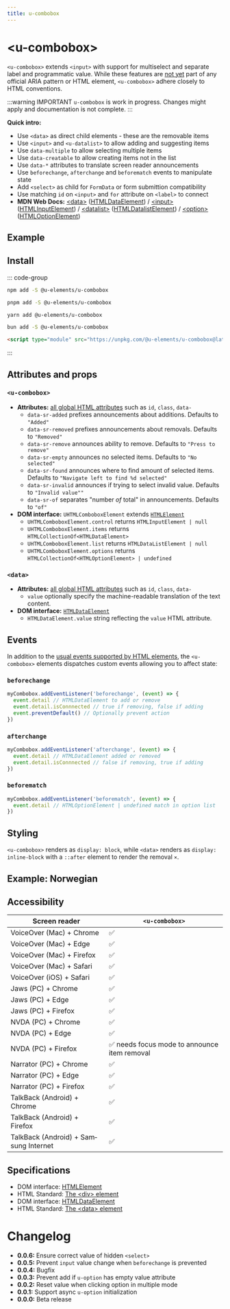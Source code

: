 ```yaml
---
title: u-combobox
---
```

<script setup>
import { data } from '../filesize.data.ts'
</script>

# &lt;u-combobox&gt; <mark data-badge="BETA"></mark>
`<u-combobox>` extends `<input>` with support for multiselect and separate label and programmatic value. While these features are [not yet](https://open-ui.org/components/combobox.explainer/) part of any official ARIA pattern or HTML element, `<u-combobox>` adhere closely to HTML conventions.

:::warning IMPORTANT
`u-combobox` is work in progress. Changes might apply and documentation is not complete.
:::

**Quick intro:**
- Use `<data>` as direct child elements - these are the removable items
- Use `<input>` and `<u-datalist>` to allow adding and suggesting items
- Use `data-multiple` to allow selecting multiple items
- Use `data-creatable` to allow creating items not in the list
- Use `data-*` attributes to translate screen reader announcements
- Use `beforechange`, `afterchange` and `beforematch` events to manipulate state
- Add `<select>` as child for `FormData` or form submittion compatibility
- Use matching `id` on `<input>` and `for` attribute on `<label>` to connect
- **MDN Web Docs:** [&lt;data&gt;](https://developer.mozilla.org/en-US/docs/Web/HTML/Element/data) ([HTMLDataElement](https://developer.mozilla.org/en-US/docs/Web/API/HTMLDataElement)) / [&lt;input&gt;](https://developer.mozilla.org/en-US/docs/Web/HTML/Element/input) ([HTMLInputElement](https://developer.mozilla.org/en-US/docs/Web/API/HTMLInputElement)) / [&lt;datalist&gt;](https://developer.mozilla.org/en-US/docs/Web/HTML/Element/datalist) ([HTMLDatalistElement](https://developer.mozilla.org/en-US/docs/Web/API/HTMLDatalistElement)) / [&lt;option&gt;](https://developer.mozilla.org/en-US/docs/Web/HTML/Element/option) ([HTMLOptionElement](https://developer.mozilla.org/en-US/docs/Web/API/HTMLOptionElement))


## Example

<Sandbox label="u-combobox code example" />
<pre hidden>
&lt;label for="my-input"&gt;
  Choose flavor of ice cream
&lt;/label&gt;
&lt;u-combobox&gt;
  &lt;data&gt;Coconut&lt;/data&gt;
  &lt;data&gt;Banana&lt;/data&gt;
  &lt;data&gt;Pineapple&lt;/data&gt;
  &lt;data&gt;Orange&lt;/data&gt;
  &lt;input id="my-input" list="my-list" /&gt;
  &lt;u-datalist id="my-list" data-sr-singular="%d flavor" data-sr-plural="%d flavours"&gt;
    &lt;u-option&gt;Coconut&lt;/u-option&gt;
    &lt;u-option&gt;Strawberries&lt;/u-option&gt;
    &lt;u-option&gt;Chocolate&lt;/u-option&gt;
    &lt;u-option&gt;Vanilla&lt;/u-option&gt;
    &lt;u-option&gt;Licorice&lt;/u-option&gt;
    &lt;u-option&gt;Pistachios&lt;/u-option&gt;
    &lt;u-option&gt;Mango&lt;/u-option&gt;
    &lt;u-option&gt;Hazelnut&lt;/u-option&gt;
  &lt;/u-datalist&gt;
&lt;/u-combobox&gt;
&lt;style&gt;
  /* Styling just for example: */
  u-combobox { border: 1px solid; display: flex; flex-wrap: wrap; gap: .5em; padding: .5em; position: relative }
  u-option[selected] { font-weight: bold }
  u-datalist { position: absolute z-index: 9; inset: 100% -1px auto; border: 1px solid; background: white; padding: .5em }
&lt;/style&gt;
</pre>

## Install <mark :data-badge="data['u-combobox']"></mark>

::: code-group

```bash [NPM]
npm add -S @u-elements/u-combobox
```

```bash [PNPM]
pnpm add -S @u-elements/u-combobox
```

```bash [Yarn]
yarn add @u-elements/u-combobox
```

```bash [Bun]
bun add -S @u-elements/u-combobox
```

```html [CDN]
<script type="module" src="https://unpkg.com/@u-elements/u-combobox@latest/dist/u-combobox.js"></script>
```
:::

## Attributes and props

### `<u-combobox>`


- **Attributes:** [all global HTML attributes](https://developer.mozilla.org/en-US/docs/Web/HTML/Global_attributes) such as `id`, `class`, `data-`
  - `data-sr-added` prefixes announcements about additions. Defaults to `"Added"`
  - `data-sr-removed` prefixes announcements about removals. Defaults to `"Removed"`
  - `data-sr-remove` announces ability to remove. Defaults to `"Press to remove"`
  - `data-sr-empty` announces no selected items. Defaults to `"No selected"`
  - `data-sr-found` announces where to find amount of selected items. Defaults to `"Navigate left to find %d selected"`
  - `data-sr-invalid` announces if trying to select invalid value. Defaults to `"Invalid value""`
  - `data-sr-of` separates "number _of_ total" in announcements. Defaults to `"of"`
- **DOM interface:** `UHTMLComboboxElement` extends [`HTMLElement`](https://developer.mozilla.org/en-US/docs/Web/API/HTMLElement)
  - `UHTMLComboboxElement.control` returns `HTMLInputElement | null`
  - `UHTMLComboboxElement.items` returns `HTMLCollectionOf<HTMLDataElement>`
  - `UHTMLComboboxElement.list` returns `HTMLDataListElement | null`
  - `UHTMLComboboxElement.options` returns `HTMLCollectionOf<HTMLOptionElement> | undefined`

### `<data>`
- **Attributes:** [all global HTML attributes](https://developer.mozilla.org/en-US/docs/Web/HTML/Global_attributes) such as `id`, `class`, `data-`
  - `value` optionally specify the machine-readable translation of the text content.
- **DOM interface:** [`HTMLDataElement`](https://developer.mozilla.org/en-US/docs/Web/API/HTMLDataElement)
  - `HTMLDataElement.value` string reflecting the `value` HTML attribute.

## Events

In addition to the [usual events supported by HTML elements](https://developer.mozilla.org/en-US/docs/Web/API/Element#events), the `<u-combobox>` elements dispatches custom events allowing you to affect state:

### `beforechange`
```js
myCombobox.addEventListener('beforechange', (event) => {
  event.detail // HTMLDataElement to add or remove
  event.detail.isConnnected // true if removing, false if adding
  event.preventDefault() // Optionally prevent action
})
```

### `afterchange`
```js
myCombobox.addEventListener('afterchange', (event) => {
  event.detail // HTMLDataElement added or removed
  event.detail.isConnnected // false if removing, true if adding
})
```

### `beforematch`
```js
myCombobox.addEventListener('beforematch', (event) => {
  event.detail // HTMLOptionElement | undefined match in option list
})
```


## Styling

`<u-combobox>` renders as `display: block`, while `<data>` renders as `display: inline-block` with a `::after` element to render the removal `×`.


## Example: Norwegian

<Sandbox label="u-details language example" lang="no" />
<pre hidden>
&lt;label for="my-norwegian-combobox"&gt;
  Velg type iskrem
&lt;/label&gt;
&lt;u-combobox
  data-sr-added="La til"
  data-sr-remove="Trykk for å fjerne"
  data-sr-removed="Fjernet"
  data-sr-empty="Ingen valgte"
  data-sr-found="Naviger til venstre for å finne %d valgte"
  data-sr-of="av"
  id="my-norwegian-combobox"
&gt;
  &lt;data&gt;Kokkos&lt;/data&gt;
  &lt;data&gt;Banan&lt;/data&gt;
  &lt;data&gt;Ananas&lt;/data&gt;
  &lt;data&gt;Appelsin&lt;/data&gt;
  &lt;input list="my-norwegian-list" /&gt;
  &lt;u-datalist id="my-norwegian-list" data-sr-singular="%d smak" data-sr-plural="%d smaker"&gt;
    &lt;u-option&gt;Kokkos&lt;/u-option&gt;
    &lt;u-option&gt;Jordbær&lt;/u-option&gt;
    &lt;u-option&gt;Sjokolade&lt;/u-option&gt;
    &lt;u-option&gt;Vanilje&lt;/u-option&gt;
    &lt;u-option&gt;Lakris&lt;/u-option&gt;
    &lt;u-option&gt;Pistasj&lt;/u-option&gt;
    &lt;u-option&gt;Mango&lt;/u-option&gt;
    &lt;u-option&gt;Hasselnøtt&lt;/u-option&gt;
  &lt;/u-datalist&gt;
&lt;/u-combobox&gt;
&lt;style&gt;
  /* Styling just for example: */
  u-combobox { border: 1px solid; display: flex; flex-wrap: wrap; gap: .5em; padding: .5em; position: relative }
  u-option[selected] { font-weight: bold }
  u-datalist { position: absolute; z-index: 9; inset: 100% -1px auto; border: 1px solid; background: white; padding: .5em }
&lt;/style&gt;
</pre>


## Accessibility

| Screen reader | `<u-combobox>` |
| --- | --- |
| VoiceOver (Mac) + Chrome | :white_check_mark: |
| VoiceOver (Mac) + Edge | :white_check_mark: |
| VoiceOver (Mac) + Firefox  | :white_check_mark: |
| VoiceOver (Mac) + Safari | :white_check_mark: |
| VoiceOver (iOS) + Safari | :white_check_mark: |
| Jaws (PC) + Chrome | :white_check_mark: |
| Jaws (PC) + Edge | :white_check_mark: |
| Jaws (PC) + Firefox | :white_check_mark: |
| NVDA (PC) + Chrome | :white_check_mark: |
| NVDA (PC) + Edge | :white_check_mark: |
| NVDA (PC) + Firefox | :white_check_mark: needs focus mode to announce item removal |
| Narrator (PC) + Chrome | :white_check_mark: |
| Narrator (PC) + Edge | :white_check_mark: |
| Narrator (PC) + Firefox | :white_check_mark: |
| TalkBack (Android) + Chrome | :white_check_mark: |
| TalkBack (Android) + Firefox | :white_check_mark: |
| TalkBack (Android) + Samsung Internet | :white_check_mark: |

## Specifications

- DOM interface: [HTMLElement](https://developer.mozilla.org/en-US/docs/Web/API/HTMLElement)
- HTML Standard: [The &lt;div&gt; element](https://html.spec.whatwg.org/multipage/grouping-content.html#the-div-element)
- DOM interface: [HTMLDataElement](https://developer.mozilla.org/en-US/docs/Web/API/HTMLDataElement)
- HTML Standard: [The &lt;data&gt; element](https://html.spec.whatwg.org/multipage/text-level-semantics.html#the-data-element)

# Changelog

- **0.0.6:** Ensure correct value of hidden `<select>`
- **0.0.5:** Prevent `input` value change when `beforechange` is prevented
- **0.0.4:** Bugfix
- **0.0.3:** Prevent add if `u-option` has empty value attribute
- **0.0.2:** Reset value when clicking option in multiple mode
- **0.0.1:** Support async `u-option` initialization
- **0.0.0:** Beta release